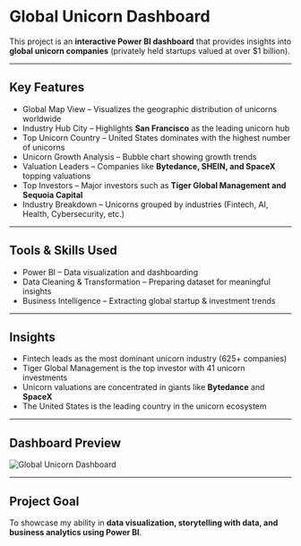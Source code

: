 # Global Unicorn Dashboard  

This project is an **interactive Power BI dashboard** that provides insights into **global unicorn companies** (privately held startups valued at over $1 billion).  

---

## Key Features
- Global Map View – Visualizes the geographic distribution of unicorns worldwide  
- Industry Hub City – Highlights **San Francisco** as the leading unicorn hub  
- Top Unicorn Country – United States dominates with the highest number of unicorns  
- Unicorn Growth Analysis – Bubble chart showing growth trends  
- Valuation Leaders – Companies like **Bytedance, SHEIN, and SpaceX** topping valuations  
- Top Investors – Major investors such as **Tiger Global Management and Sequoia Capital**  
- Industry Breakdown – Unicorns grouped by industries (Fintech, AI, Health, Cybersecurity, etc.)  

---

## Tools & Skills Used
- Power BI – Data visualization and dashboarding  
- Data Cleaning & Transformation – Preparing dataset for meaningful insights  
- Business Intelligence – Extracting global startup & investment trends  

---

## Insights
- Fintech leads as the most dominant unicorn industry (625+ companies)  
- Tiger Global Management is the top investor with 41 unicorn investments  
- Unicorn valuations are concentrated in giants like **Bytedance** and **SpaceX**  
- The United States is the leading country in the unicorn ecosystem  

---

## Dashboard Preview
![Global Unicorn Dashboard](![Unicorn_Companies_Dashboard](https://github.com/user-attachments/assets/82dfe000-0fd5-4939-b89a-08b3e7fb3b47))   

---

## Project Goal
To showcase my ability in **data visualization, storytelling with data, and business analytics using Power BI**.  
